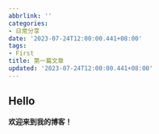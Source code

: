 ```yaml
---
abbrlink: ''
categories:
- 日常分享
date: '2023-07-24T12:00:00.441+08:00'
tags:
- First
title: 第一篇文章
updated: '2023-07-24T12:00:00.441+08:00'
---
```

## **Hello**

**欢迎来到我的博客！**
